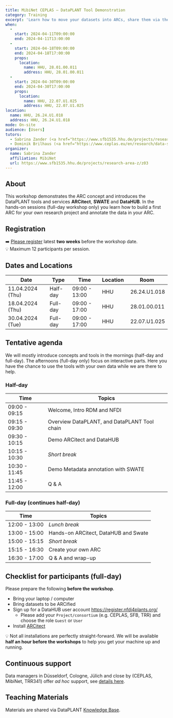 ```yaml
---
title: MibiNet CEPLAS – DataPLANT Tool Demonstration
category: Training
excerpt: 'Learn how to move your datasets into ARCs, share them via the DataHUB, and annotate them with metadata.'
when:
  - 
    start: 2024-04-11T09:00:00
    end: 2024-04-11T13:00:00
  -   
    start: 2024-04-18T09:00:00
    end: 2024-04-18T17:00:00
    props:
      location:
        name: HHU, 28.01.00.011
        address: HHU, 28.01.00.011
  -   
    start: 2024-04-30T09:00:00
    end: 2024-04-30T17:00:00
    props:
      location:
        name: HHU, 22.07.U1.025
        address: HHU, 22.07.U1.025
location:
  name: HHU, 26.24.U1.018
  address: HHU, 26.24.U1.018
mode: On-site
audience: [Users]
tutors:
  - Sabrina Zander (<a href="https://www.sfb1535.hhu.de/projects/research-area-z/z03">MibiNet</a>)
  - Dominik Brilhaus (<a href="https://www.ceplas.eu/en/research/data-science-and-data-management">CEPLAS Data</a>)
organizer:
  name: Sabrina Zander
  affiliation: MibiNet
  url: https://www.sfb1535.hhu.de/projects/research-area-z/z03
---
```


## About

This workshop demonstrates the ARC concept and introduces the DataPLANT tools and services **ARCitect**, **SWATE** and **DataHUB**. In the hands-on sessions (full-day workshop only) you learn how to build a first ARC for your own research project and annotate the data in your ARC.

## Registration

➡️ [Please register](https://pad.hhu.de/gXvgd5yETWa3Ks34dM3KCw?view) latest **two weeks** before the workshop date.  
:bulb: Maximum 12 participants per session.

## Dates and Locations

 Date  | Type |  Time  |  Location  |  Room
-------|------|--------|------------|-------
11.04.2024 (Thu) | Half-day |  09:00 - 13:00  |  HHU  |  26.24.U1.018
18.04.2024 (Thu) | Full-day |  09:00 - 17:00  |  HHU  |  28.01.00.011
30.04.2024 (Tue)  | Full-day |  09:00 - 17:00  |  HHU  |  22.07.U1.025

## Tentative agenda

We will mostly introduce concepts and tools in the mornings (half-day and full-day). The afternoons (full-day only) focus on interactive parts. Here you have the chance to use the tools with your own data while we are there to help.

### Half-day

Time | Topics
-------- | --------
09:00 - 09:15 | Welcome, Intro RDM and NFDI
09:15 - 09:30 | Overview DataPLANT, and DataPLANT Tool chain
09:30 - 10:15 | Demo ARCitect and DataHUB
10:15 - 10:30 | *Short break*
10:30 - 11:45 | Demo Metadata annotation with SWATE
11:45 - 12:00 | Q & A

### Full-day (continues half-day)

Time | Topics
-------- | --------
12:00 - 13:00 | *Lunch break*
13:00 - 15:00 | Hands-on ARCitect, DataHUB and Swate
15:00 - 15:15 | *Short break*
15:15 - 16:30 | Create your own ARC
16:30 - 17:00 | Q & A and wrap-up

## Checklist for participants (full-day)

Please prepare the following **before the workshop**.

- Bring your laptop / computer
- Bring datasets to be ARCified
- Sign up for a DataHUB user account https://register.nfdi4plants.org/
  - Please add your `Project/consortium` (e.g. CEPLAS, SFB, TRR) and choose the role `Guest` or `User`
- Install <a href="https://nfdi4plants.org/nfdi4plants.knowledgebase/docs/ARCitect-Manual/index.html" target="_blank">ARCitect</a>

:bulb: Not all installations are perfectly straight-forward. We will be available **half an hour before the workshops** to help you get your machine up and running.

## Continuous support  

Data managers in Düsseldorf, Cologne, Jülich and close by (CEPLAS, MibiNet, TRR341) offer *ad hoc* support, see [details here](https://nfdi4plants.org/nfdi4plants.knowledgebase/docs/teaching-materials/disseminations/ARC-user-support_HHU-Uoc-FZJ/arc-user-support.html).


## Teaching Materials

Materials are shared via DataPLANT [Knowledge Base](https://nfdi4plants.org/nfdi4plants.knowledgebase/docs/teaching-materials/events-2024/2024-04-11_MibiNet-CEPLAS-ARC-Trainings/index.html).